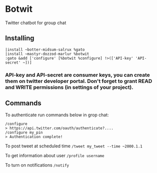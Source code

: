 # Botwit
Twitter chatbot for group chat

## Installing 

```
|install ~botter-midsum-salrux %gato
|install ~mastyr-dozzod-marlur %botwit
:gato &add ['configure' [%botwit %configure] !>(['API-key' 'API-secret' ~])]
```

### API-key and API-secret are consumer keys, you can create them on twitter developer portal. Don't forget to grant READ and WRITE permissions (in settings of your project).

## Commands 

To authenticate run commands below in grop chat:

````
/configure
> https://api.twitter.com/oauth/authenticate?....
/configure my_pin
> Authentication complete!
````

To post tweet at scheduled time 
`/tweet my_tweet --time ~2000.1.1`

To get information about user
`/profile username`

To turn on notifications
`/notify`
